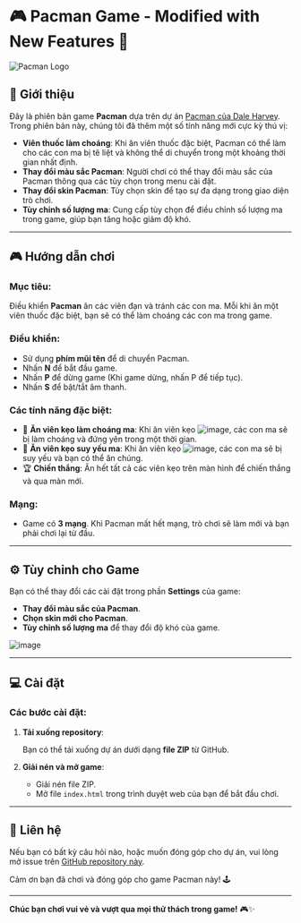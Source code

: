 # 🎮 **Pacman Game** - **Modified with New Features** 🚀

![Pacman Logo](https://upload.wikimedia.org/wikipedia/commons/2/28/Pac-Man_Logo.svg)

## 📜 Giới thiệu

Đây là phiên bản game **Pacman** dựa trên dự án [Pacman của Dale Harvey](https://github.com/daleharvey/pacman). Trong phiên bản này, chúng tôi đã thêm một số tính năng mới cực kỳ thú vị:

- **Viên thuốc làm choáng**: Khi ăn viên thuốc đặc biệt, Pacman có thể làm cho các con ma bị tê liệt và không thể di chuyển trong một khoảng thời gian nhất định.
- **Thay đổi màu sắc Pacman**: Người chơi có thể thay đổi màu sắc của Pacman thông qua các tùy chọn trong menu cài đặt.
- **Thay đổi skin Pacman**: Tùy chọn skin để tạo sự đa dạng trong giao diện trò chơi.
- **Tùy chỉnh số lượng ma**: Cung cấp tùy chọn để điều chỉnh số lượng ma trong game, giúp bạn tăng hoặc giảm độ khó.

---

## 🎮 Hướng dẫn chơi

### Mục tiêu:
Điều khiển **Pacman** ăn các viên đạn và tránh các con ma. Mỗi khi ăn một viên thuốc đặc biệt, bạn sẽ có thể làm choáng các con ma trong game.

### Điều khiển:
- Sử dụng **phím mũi tên** để di chuyển Pacman.
- Nhấn **N** để bắt đầu game.
- Nhấn **P** để dừng game (Khi game dừng, nhấn P để tiếp tục).
- Nhấn **S** để bật/tắt âm thanh.

### Các tính năng đặc biệt:
- 🍬 **Ăn viên kẹo làm choáng ma**: Khi ăn viên kẹo ![image](https://github.com/user-attachments/assets/700680a7-b958-4b1c-bb48-7a54791c0fcd), các con ma sẽ bị làm choáng và đứng yên trong một thời gian.
- 🧃 **Ăn viên kẹo suy yếu ma**: Khi ăn viên kẹo ![image](https://github.com/user-attachments/assets/1265a8e3-1651-4d72-962f-93047292e07a), các con ma sẽ bị suy yếu và bạn có thể ăn chúng.
- 🏆 **Chiến thắng**: Ăn hết tất cả các viên kẹo trên màn hình để chiến thắng và qua màn mới.

### Mạng:
- Game có **3 mạng**. Khi Pacman mất hết mạng, trò chơi sẽ làm mới và bạn phải chơi lại từ đầu.

---

## ⚙️ Tùy chỉnh cho Game

Bạn có thể thay đổi các cài đặt trong phần **Settings** của game:

- **Thay đổi màu sắc của Pacman**.
- **Chọn skin mới cho Pacman**.
- **Tùy chỉnh số lượng ma** để thay đổi độ khó của game.

![image](https://github.com/user-attachments/assets/795cbf62-8ca3-484e-8b63-5f0ae5d28cac)

---

## 💻 Cài đặt

### Các bước cài đặt:

1. **Tải xuống repository**:

   Bạn có thể tải xuống dự án dưới dạng **file ZIP** từ GitHub.

2. **Giải nén và mở game**:

   - Giải nén file ZIP.
   - Mở file `index.html` trong trình duyệt web của bạn để bắt đầu chơi.

---

## 📧 Liên hệ

Nếu bạn có bất kỳ câu hỏi nào, hoặc muốn đóng góp cho dự án, vui lòng mở issue trên [GitHub repository này](https://github.com/username/pacman-game).

Cảm ơn bạn đã chơi và đóng góp cho game Pacman này! 🕹️

---

**Chúc bạn chơi vui vẻ và vượt qua mọi thử thách trong game!** 🎮✨
